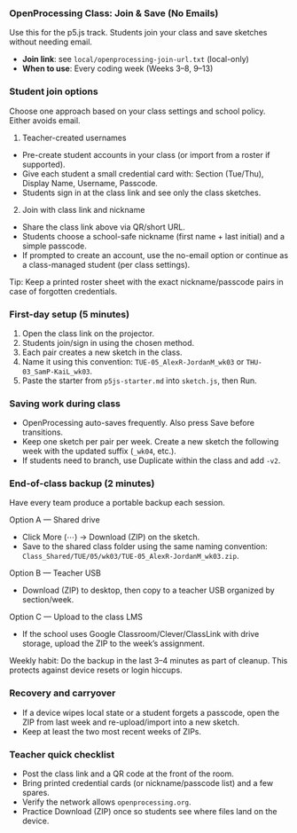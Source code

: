 ### OpenProcessing Class: Join & Save (No Emails)

Use this for the p5.js track. Students join your class and save sketches without needing email.

- **Join link**: see `local/openprocessing-join-url.txt` (local-only)
- **When to use**: Every coding week (Weeks 3–8, 9–13)

### Student join options

Choose one approach based on your class settings and school policy. Either avoids email.

1) Teacher-created usernames
- Pre-create student accounts in your class (or import from a roster if supported).
- Give each student a small credential card with: Section (Tue/Thu), Display Name, Username, Passcode.
- Students sign in at the class link and see only the class sketches.

2) Join with class link and nickname
- Share the class link above via QR/short URL.
- Students choose a school-safe nickname (first name + last initial) and a simple passcode.
- If prompted to create an account, use the no-email option or continue as a class-managed student (per class settings).

Tip: Keep a printed roster sheet with the exact nickname/passcode pairs in case of forgotten credentials.

### First-day setup (5 minutes)

1. Open the class link on the projector.
2. Students join/sign in using the chosen method.
3. Each pair creates a new sketch in the class.
4. Name it using this convention: `TUE-05_AlexR-JordanM_wk03` or `THU-03_SamP-KaiL_wk03`.
5. Paste the starter from `p5js-starter.md` into `sketch.js`, then Run.

### Saving work during class

- OpenProcessing auto-saves frequently. Also press Save before transitions.
- Keep one sketch per pair per week. Create a new sketch the following week with the updated suffix (`_wk04`, etc.).
- If students need to branch, use Duplicate within the class and add `-v2`.

### End-of-class backup (2 minutes)

Have every team produce a portable backup each session.

Option A — Shared drive
- Click More (⋯) → Download (ZIP) on the sketch.
- Save to the shared class folder using the same naming convention: `Class_Shared/TUE/05/wk03/TUE-05_AlexR-JordanM_wk03.zip`.

Option B — Teacher USB
- Download (ZIP) to desktop, then copy to a teacher USB organized by section/week.

Option C — Upload to the class LMS
- If the school uses Google Classroom/Clever/ClassLink with drive storage, upload the ZIP to the week’s assignment.

Weekly habit: Do the backup in the last 3–4 minutes as part of cleanup. This protects against device resets or login hiccups.

### Recovery and carryover

- If a device wipes local state or a student forgets a passcode, open the ZIP from last week and re-upload/import into a new sketch.
- Keep at least the two most recent weeks of ZIPs.

### Teacher quick checklist

- Post the class link and a QR code at the front of the room.
- Bring printed credential cards (or nickname/passcode list) and a few spares.
- Verify the network allows `openprocessing.org`.
- Practice Download (ZIP) once so students see where files land on the device.


